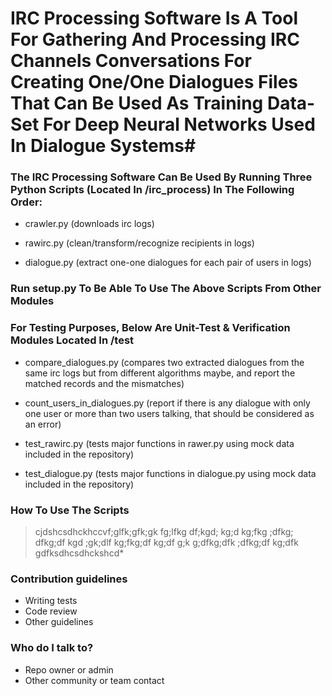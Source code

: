 # IRC Processing Software Is A Tool For Gathering And Processing IRC Channels Conversations For Creating One/One Dialogues Files That Can Be Used As Training Data-Set For Deep Neural Networks Used In Dialogue Systems#


### The IRC Processing Software Can Be Used By Running Three Python Scripts (Located In /irc_process) In The Following Order: ###
 
- crawler.py (downloads irc logs)
 
- rawirc.py (clean/transform/recognize recipients in logs)
 
- dialogue.py (extract one-one dialogues for each pair of users in logs)

### Run setup.py To Be Able To Use The Above Scripts From Other Modules ###

### For Testing Purposes, Below Are Unit-Test & Verification Modules Located In /test ###

- compare_dialogues.py (compares two extracted dialogues from the same irc logs but from different algorithms maybe, and report the matched records and the mismatches)

- count_users_in_dialogues.py (report if there is any dialogue with only one user or more than two users talking, that should be considered as an error)

- test_rawirc.py (tests major functions in rawer.py using mock data included in the repository)

- test_dialogue.py (tests major functions in dialogue.py using mock data included in the repository)
### How To Use The Scripts ###

> cjdshcsdhckhccvf;glfk;gfk;gk fg;lfkg df;kgd; kg;d kg;fkg ;dfkg; dfkg;df kgd ;gk;dlf kg;fkg;df kg;df g;k g;dfkg;dfk ;dfkg;df kg;dfk gdfksdhcsdhckshcd\*

### Contribution guidelines ###

* Writing tests
* Code review
* Other guidelines

### Who do I talk to? ###

* Repo owner or admin
* Other community or team contact